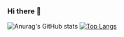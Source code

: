 ### Hi there 👋

![Anurag's GitHub stats](https://github-readme-stats.vercel.app/api?username=romchesko-pazzi&theme=blue-green&show_icons=true)
[![Top Langs](https://github-readme-stats.vercel.app/api/top-langs/?username=romchesko-pazzi&layout=compact)](https://github.com/romchesko-pazzi/github-readme-stats)
